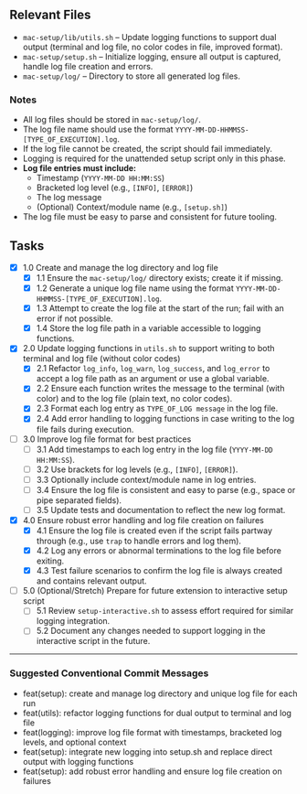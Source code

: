 ## Relevant Files

- `mac-setup/lib/utils.sh` – Update logging functions to support dual output (terminal and log file, no color codes in file, improved format).
- `mac-setup/setup.sh` – Initialize logging, ensure all output is captured, handle log file creation and errors.
- `mac-setup/log/` – Directory to store all generated log files.

### Notes

- All log files should be stored in `mac-setup/log/`.
- The log file name should use the format `YYYY-MM-DD-HHMMSS-[TYPE_OF_EXECUTION].log`.
- If the log file cannot be created, the script should fail immediately.
- Logging is required for the unattended setup script only in this phase.
- **Log file entries must include:**
  - Timestamp (`YYYY-MM-DD HH:MM:SS`)
  - Bracketed log level (e.g., `[INFO]`, `[ERROR]`)
  - The log message
  - (Optional) Context/module name (e.g., `[setup.sh]`)
- The log file must be easy to parse and consistent for future tooling.

## Tasks

- [x] 1.0 Create and manage the log directory and log file
  - [x] 1.1 Ensure the `mac-setup/log/` directory exists; create it if missing.
  - [x] 1.2 Generate a unique log file name using the format `YYYY-MM-DD-HHMMSS-[TYPE_OF_EXECUTION].log`.
  - [x] 1.3 Attempt to create the log file at the start of the run; fail with an error if not possible.
  - [x] 1.4 Store the log file path in a variable accessible to logging functions.

- [x] 2.0 Update logging functions in `utils.sh` to support writing to both terminal and log file (without color codes)
  - [x] 2.1 Refactor `log_info`, `log_warn`, `log_success`, and `log_error` to accept a log file path as an argument or use a global variable.
  - [x] 2.2 Ensure each function writes the message to the terminal (with color) and to the log file (plain text, no color codes).
  - [x] 2.3 Format each log entry as `TYPE_OF_LOG message` in the log file.
  - [x] 2.4 Add error handling to logging functions in case writing to the log file fails during execution.

- [ ] 3.0 Improve log file format for best practices
  - [ ] 3.1 Add timestamps to each log entry in the log file (`YYYY-MM-DD HH:MM:SS`).
  - [ ] 3.2 Use brackets for log levels (e.g., `[INFO]`, `[ERROR]`).
  - [ ] 3.3 Optionally include context/module name in log entries.
  - [ ] 3.4 Ensure the log file is consistent and easy to parse (e.g., space or pipe separated fields).
  - [ ] 3.5 Update tests and documentation to reflect the new log format.

- [x] 4.0 Ensure robust error handling and log file creation on failures
  - [x] 4.1 Ensure the log file is created even if the script fails partway through (e.g., use `trap` to handle errors and log them).
  - [x] 4.2 Log any errors or abnormal terminations to the log file before exiting.
  - [x] 4.3 Test failure scenarios to confirm the log file is always created and contains relevant output.

- [ ] 5.0 (Optional/Stretch) Prepare for future extension to interactive setup script
  - [ ] 5.1 Review `setup-interactive.sh` to assess effort required for similar logging integration.
  - [ ] 5.2 Document any changes needed to support logging in the interactive script in the future.

---

### Suggested Conventional Commit Messages

- feat(setup): create and manage log directory and unique log file for each run
- feat(utils): refactor logging functions for dual output to terminal and log file
- feat(logging): improve log file format with timestamps, bracketed log levels, and optional context
- feat(setup): integrate new logging into setup.sh and replace direct output with logging functions
- feat(setup): add robust error handling and ensure log file creation on failures 